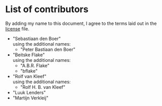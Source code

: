 # List of contributors

By adding my name to this document, I agree to the terms laid out in the
[license](LICENSE.md) file.

* "Sebastiaan den Boer"<br/>
  using the additional names:
  * "Peter Bastiaan den Boer"
* "Beitske Flake"<br/>
  using the additional names:
  * "A.B.R. Flake"
  * "bflake"
* "Rolf van Kleef"<br/>
  using the additional names:
  * "Rolf H. B. van Kleef"
* "Luuk Lenders"
* "Martijn Verkleij"
